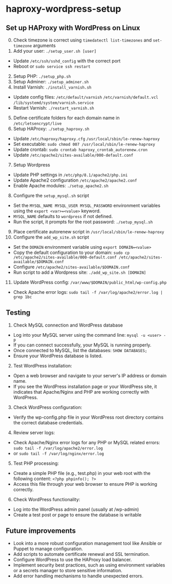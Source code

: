 # haproxy-wordpress-setup

## Set up HAProxy with WordPress on Linux

0. Check timezone is correct using `timedatectl list-timezones` and `set-timezone` arguments
1. Add your user: `./setup_user.sh [user]`

- Update `/etc/ssh/sshd_config` with the correct port
- Reboot or `sudo service ssh restart`

2. Setup PHP: `./setup_php.sh`
3. Setup Adminer: `./setup_adminer.sh`
4. Install Varnish: `./install_varnish.sh`

- Update config files: `/etc/default/varnish` `/etc/varnish/default.vcl` `/lib/systemd/system/varnish.service`
- Restart Varnish: `./restart_varnish.sh`

5. Define certificate folders for each domain name in `/etc/letsencrypt/live`
6. Setup HAProxy: `./setup_haproxy.sh`

- Update `/etc/haproxy/haproxy.cfg` `/usr/local/sbin/le-renew-haproxy`
- Set executable: `sudo chmod 007 /usr/local/sbin/le-renew-haproxy`
- Update crontab: `sudo crontab haproxy_crontab_autorenew.cron`
- Update `/etc/apache2/sites-available/000-default.conf`

7. Setup Wordpress

- Update PHP settings in `/etc/php/8.1/apache2/php.ini`
- Update Apache2 configuration `/etc/apache2/apache2.conf`
- Enable Apache modules: `./setup_apache2.sh`

8. Configure the `setup_mysql.sh` script

- Set the `MYSQL_NAME MYSQL_USER MYSQL_PASSWORD` environment variables using the `export <var>=<value>` keyword.
- `MYSQL_NAME` defaults to `wordpress` if not defined.
- Run the script, it prompts for the root password: `./setup_mysql.sh`

9. Place certificate autorenew script in `/usr/local/sbin/le-renew-haproxy`
10. Configure the `add_wp_site.sh` script

- Set the `DOMAIN` environment variable using `export DOMAIN=<value>`
- Copy the default configuration to your domain: `sudo cp /etc/apache2/sites-available/000-default.conf /etc/apache2/sites-available/$DOMAIN.conf`
- Configure `/etc/apache2/sites-available/$DOMAIN.conf`
- Run script to add a Wordpress site: `./add_wp_site.sh [DOMAIN]`

11. Update WordPress config: `/var/www/$DOMAIN/public_html/wp-config.php`

- Check Apache error logs: `sudo tail -f /var/log/apache2/error.log | grep 1bc `

## Testing

1. Check MySQL connection and WordPress database

- Log into your MySQL server using the command line: `mysql -u <user> -p`
- If you can connect successfully, your MySQL is running properly.
- Once connected to MySQL, list the databases: `SHOW DATABASES;`
- Ensure your WordPress database is listed.

2. Test WordPress installation:

- Open a web browser and navigate to your server's IP address or domain name.
- If you see the WordPress installation page or your WordPress site, it indicates that Apache/Nginx and PHP are working correctly with WordPress.

3. Check WordPress configuration:

- Verify the wp-config.php file in your WordPress root directory contains the correct database credentials.

4. Review server logs:

- Check Apache/Nginx error logs for any PHP or MySQL related errors: `sudo tail -f /var/log/apache2/error.log`
- or `sudo tail -f /var/log/nginx/error.log`

5. Test PHP processing:

- Create a simple PHP file (e.g., test.php) in your web root with the following content: `<?php phpinfo(); ?>`
- Access this file through your web browser to ensure PHP is working correctly.

6. Check WordPress functionality:

- Log into the WordPress admin panel (usually at /wp-admin)
- Create a test post or page to ensure the database is writable

## Future improvements

- Look into a more robust configuration management tool like Ansible or Puppet to manage configuration.
- Add scripts to automate certificate renewal and SSL termination.
- Configure WordPress to use the HAProxy load balancer.
- Implement security best practices, such as using environment variables or a secrets manager to store sensitive information.
- Add error handling mechanisms to handle unexpected errors.
